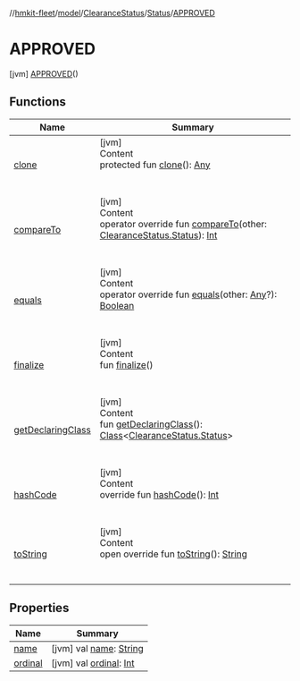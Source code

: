 //[hmkit-fleet](../../../../../index.md)/[model](../../../index.md)/[ClearanceStatus](../../index.md)/[Status](../index.md)/[APPROVED](index.md)



# APPROVED  
 [jvm] [APPROVED](index.md)()  
   


## Functions  
  
|  Name |  Summary | 
|---|---|
| <a name="kotlin/Enum/clone/#/PointingToDeclaration/"></a>[clone](../../../-brand/-m-i-n-i/index.md#%5Bkotlin%2FEnum%2Fclone%2F%23%2FPointingToDeclaration%2F%5D%2FFunctions%2F-951343052)| <a name="kotlin/Enum/clone/#/PointingToDeclaration/"></a>[jvm]  <br>Content  <br>protected fun [clone](../../../-brand/-m-i-n-i/index.md#%5Bkotlin%2FEnum%2Fclone%2F%23%2FPointingToDeclaration%2F%5D%2FFunctions%2F-951343052)(): [Any](https://kotlinlang.org/api/latest/jvm/stdlib/kotlin/-any/index.html)  <br><br><br>|
| <a name="kotlin/Enum/compareTo/#model.ClearanceStatus.Status/PointingToDeclaration/"></a>[compareTo](../-r-e-j-e-c-t-e-d/index.md#%5Bkotlin%2FEnum%2FcompareTo%2F%23model.ClearanceStatus.Status%2FPointingToDeclaration%2F%5D%2FFunctions%2F-951343052)| <a name="kotlin/Enum/compareTo/#model.ClearanceStatus.Status/PointingToDeclaration/"></a>[jvm]  <br>Content  <br>operator override fun [compareTo](../-r-e-j-e-c-t-e-d/index.md#%5Bkotlin%2FEnum%2FcompareTo%2F%23model.ClearanceStatus.Status%2FPointingToDeclaration%2F%5D%2FFunctions%2F-951343052)(other: [ClearanceStatus.Status](../index.md)): [Int](https://kotlinlang.org/api/latest/jvm/stdlib/kotlin/-int/index.html)  <br><br><br>|
| <a name="kotlin/Enum/equals/#kotlin.Any?/PointingToDeclaration/"></a>[equals](../../../-brand/-m-i-n-i/index.md#%5Bkotlin%2FEnum%2Fequals%2F%23kotlin.Any%3F%2FPointingToDeclaration%2F%5D%2FFunctions%2F-951343052)| <a name="kotlin/Enum/equals/#kotlin.Any?/PointingToDeclaration/"></a>[jvm]  <br>Content  <br>operator override fun [equals](../../../-brand/-m-i-n-i/index.md#%5Bkotlin%2FEnum%2Fequals%2F%23kotlin.Any%3F%2FPointingToDeclaration%2F%5D%2FFunctions%2F-951343052)(other: [Any](https://kotlinlang.org/api/latest/jvm/stdlib/kotlin/-any/index.html)?): [Boolean](https://kotlinlang.org/api/latest/jvm/stdlib/kotlin/-boolean/index.html)  <br><br><br>|
| <a name="kotlin/Enum/finalize/#/PointingToDeclaration/"></a>[finalize](../../../-brand/-m-i-n-i/index.md#%5Bkotlin%2FEnum%2Ffinalize%2F%23%2FPointingToDeclaration%2F%5D%2FFunctions%2F-951343052)| <a name="kotlin/Enum/finalize/#/PointingToDeclaration/"></a>[jvm]  <br>Content  <br>fun [finalize](../../../-brand/-m-i-n-i/index.md#%5Bkotlin%2FEnum%2Ffinalize%2F%23%2FPointingToDeclaration%2F%5D%2FFunctions%2F-951343052)()  <br><br><br>|
| <a name="kotlin/Enum/getDeclaringClass/#/PointingToDeclaration/"></a>[getDeclaringClass](../../../-brand/-m-i-n-i/index.md#%5Bkotlin%2FEnum%2FgetDeclaringClass%2F%23%2FPointingToDeclaration%2F%5D%2FFunctions%2F-951343052)| <a name="kotlin/Enum/getDeclaringClass/#/PointingToDeclaration/"></a>[jvm]  <br>Content  <br>fun [getDeclaringClass](../../../-brand/-m-i-n-i/index.md#%5Bkotlin%2FEnum%2FgetDeclaringClass%2F%23%2FPointingToDeclaration%2F%5D%2FFunctions%2F-951343052)(): [Class](https://docs.oracle.com/javase/8/docs/api/java/lang/Class.html)<[ClearanceStatus.Status](../index.md)>  <br><br><br>|
| <a name="kotlin/Enum/hashCode/#/PointingToDeclaration/"></a>[hashCode](../../../-brand/-m-i-n-i/index.md#%5Bkotlin%2FEnum%2FhashCode%2F%23%2FPointingToDeclaration%2F%5D%2FFunctions%2F-951343052)| <a name="kotlin/Enum/hashCode/#/PointingToDeclaration/"></a>[jvm]  <br>Content  <br>override fun [hashCode](../../../-brand/-m-i-n-i/index.md#%5Bkotlin%2FEnum%2FhashCode%2F%23%2FPointingToDeclaration%2F%5D%2FFunctions%2F-951343052)(): [Int](https://kotlinlang.org/api/latest/jvm/stdlib/kotlin/-int/index.html)  <br><br><br>|
| <a name="kotlin/Enum/toString/#/PointingToDeclaration/"></a>[toString](../../../-brand/-m-i-n-i/index.md#%5Bkotlin%2FEnum%2FtoString%2F%23%2FPointingToDeclaration%2F%5D%2FFunctions%2F-951343052)| <a name="kotlin/Enum/toString/#/PointingToDeclaration/"></a>[jvm]  <br>Content  <br>open override fun [toString](../../../-brand/-m-i-n-i/index.md#%5Bkotlin%2FEnum%2FtoString%2F%23%2FPointingToDeclaration%2F%5D%2FFunctions%2F-951343052)(): [String](https://kotlinlang.org/api/latest/jvm/stdlib/kotlin/-string/index.html)  <br><br><br>|


## Properties  
  
|  Name |  Summary | 
|---|---|
| <a name="model/ClearanceStatus.Status.APPROVED/name/#/PointingToDeclaration/"></a>[name](name.md)| <a name="model/ClearanceStatus.Status.APPROVED/name/#/PointingToDeclaration/"></a> [jvm] val [name](name.md): [String](https://kotlinlang.org/api/latest/jvm/stdlib/kotlin/-string/index.html)   <br>|
| <a name="model/ClearanceStatus.Status.APPROVED/ordinal/#/PointingToDeclaration/"></a>[ordinal](ordinal.md)| <a name="model/ClearanceStatus.Status.APPROVED/ordinal/#/PointingToDeclaration/"></a> [jvm] val [ordinal](ordinal.md): [Int](https://kotlinlang.org/api/latest/jvm/stdlib/kotlin/-int/index.html)   <br>|

